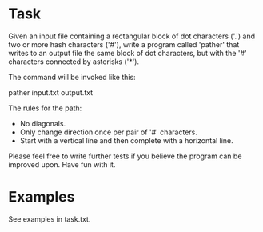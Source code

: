 # Task

Given an input file containing a rectangular block of dot
characters ('.') and two or more hash characters ('#'), write a
program called 'pather' that writes to an output file the same
block of dot characters, but with the '#' characters connected
by asterisks ('*').

The command will be invoked like this:

  pather input.txt output.txt

The rules for the path:

* No diagonals.
* Only change direction once per pair of '#' characters.
* Start with a vertical line and then complete with a horizontal line.

Please feel free to write further tests if you believe the program can be
improved upon. Have fun with it.

# Examples

See examples in task.txt.